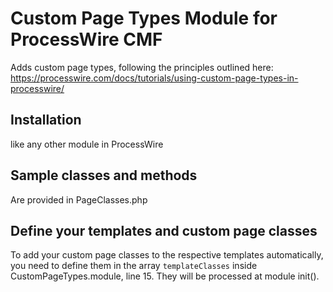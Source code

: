# Custom Page Types Module for ProcessWire CMF

Adds custom page types, following the principles outlined here: https://processwire.com/docs/tutorials/using-custom-page-types-in-processwire/

## Installation
like any other module in ProcessWire

## Sample classes and methods
Are provided in PageClasses.php

## Define your templates and custom page classes
To add your custom page classes to the respective templates automatically, you need to define them in the array `templateClasses` inside CustomPageTypes.module, line 15. They will be processed at module init().
